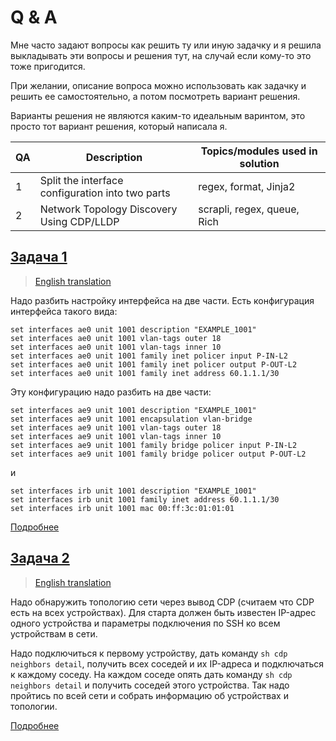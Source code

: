 # Q & A

Мне часто задают вопросы как решить ту или иную задачку и я решила
выкладывать эти вопросы и решения тут, на случай если кому-то это тоже пригодится.

При желании, описание вопроса можно использовать как задачку и решить ее самостоятельно,
а потом посмотреть вариант решения.

Варианты решения не являются каким-то идеальным варинтом, это просто тот вариант решения,
который написала я.

| QA | Description                                       | Topics/modules used in solution |
| ---|-------------------------------------------------- | ------------------------------- |
| 1  | Split the interface configuration into two parts  | regex, format, Jinja2           |
| 2  | Network Topology Discovery Using CDP/LLDP         | scrapli, regex, queue, Rich     |


## [Задача 1](https://github.com/natenka/q_and_a/tree/main/code/01_convert_interface_cfg)

> [English translation](https://github.com/natenka/q_and_a/blob/main/code/01_convert_interface_cfg/README_ENG.md)

Надо разбить настройку интерфейса на две части.
Есть конфигурация интерфейса такого вида:

```
set interfaces ae0 unit 1001 description "EXAMPLE_1001"
set interfaces ae0 unit 1001 vlan-tags outer 18
set interfaces ae0 unit 1001 vlan-tags inner 10
set interfaces ae0 unit 1001 family inet policer input P-IN-L2
set interfaces ae0 unit 1001 family inet policer output P-OUT-L2
set interfaces ae0 unit 1001 family inet address 60.1.1.1/30
```

Эту конфигурацию надо разбить на две части:

```
set interfaces ae9 unit 1001 description "EXAMPLE_1001"
set interfaces ae9 unit 1001 encapsulation vlan-bridge
set interfaces ae9 unit 1001 vlan-tags outer 18
set interfaces ae9 unit 1001 vlan-tags inner 10
set interfaces ae9 unit 1001 family bridge policer input P-IN-L2
set interfaces ae9 unit 1001 family bridge policer output P-OUT-L2
```

и
```
set interfaces irb unit 1001 description "EXAMPLE_1001"
set interfaces irb unit 1001 family inet address 60.1.1.1/30
set interfaces irb unit 1001 mac 00:ff:3c:01:01:01
```

[Подробнее](https://github.com/natenka/q_and_a/tree/main/code/01_convert_interface_cfg)

## [Задача 2](https://github.com/natenka/q_and_a/tree/main/code/02_explore_network_map)

> [English translation](https://github.com/natenka/q_and_a/blob/main/code/02_explore_network_map/README_ENG.md)

Надо обнаружить топологию сети через вывод CDP (считаем что CDP есть на всех устройствах).
Для старта должен быть известен IP-адрес одного устройства и параметры подключения
по SSH ко всем устройствам в сети.

Надо подключиться к первому устройству, дать команду ``sh cdp neighbors detail``, получить
всех соседей и их IP-адреса и подключаться к каждому соседу.
На каждом соседе опять дать команду ``sh cdp neighbors detail`` и получить соседей этого устройства.
Так надо пройтись по всей сети и собрать информацию об устройствах и топологии.


[Подробнее](https://github.com/natenka/q_and_a/tree/main/code/02_explore_network_map)
